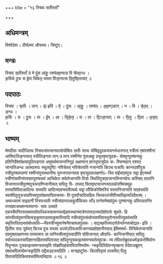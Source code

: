 +++
title = "१६ स्त्रियः सतीस्ताँ"

+++
## अधिमन्त्रम्
विश्वेदेवाः। दीर्घतमा औचथ्यः। त्रिष्टुप्।

## मन्त्रः
स्त्रियः॑ स॒तीस्ताँ उ॑ मे पुं॒स आ॑हुः॒ पश्य॑दक्ष॒ण्वान्न वि चे॑तद॒न्धः ।  
क॒विर्यः पु॒त्रः स ई॒मा चि॑केत॒ यस्ता वि॑जा॒नात्स पि॒तुष्पि॒तास॑त् ॥

## पदपाठः
स्त्रियः॑ । स॒तीः । तान् । ऊं॒ इति॑ । मे॒ । पुं॒सः । आ॒हुः॒ । पश्य॑त् । अ॒क्ष॒ण्ऽवान् । न । वि । चे॒त॒त् । अ॒न्धः ।  
क॒विः । यः । पु॒त्रः । सः । ई॒म् । आ । चि॒के॒त॒ । यः । ता । वि॒ऽजा॒नात् । सः । पि॒तुः । पि॒ता । अ॒स॒त् ॥

## भाष्यम्
मेमदीयाः यादीधितयः स्त्रियःसंस्त्यानवत्योयोषितः सतीः सत्यः योषिद्वदुदकरूपगर्भधारणात् स्त्रीत्वं एषांरश्मीनां आविष्टलिङ्गत्वात् स्त्रीलिङ्गता तान् उ तान् रश्मीनेव पुंसआहुः प्रभूतवृष्ट्युदक- सेक्तॄन्पुरुषानाहुः प्रतिनिर्देशापेक्षयापुल्लिङ्गता अमुमर्थमत्यन्तनिगूढं अक्षण्वान् ज्ञानदृष्ट्युपेतः क- श्चिन्महान् पश्यत् जानातिअन्धः अतथारूपः स्थूलदृष्टिः नविचेतत् नविचेतयति नजानाति किञ्च यःकविः क्रान्तदर्शीपुत्रः स्त्रीपुरुषरूपाणां रश्मीनांपुत्रस्थानीयः पुरुजगतान्त्राता वृष्ट्युदकलक्षणोऽ– स्ति सईंसएवपुत्रः यद्वा ईंएनमर्थं स्त्रीणांसतीनांपश्चात्पुरुषभावं आचिकेत सर्वतोजानाति पित्रोः स्थितिंपुत्रएवजानातिनान्योयः कश्चित् तातानि विजानात्स्त्रीपुरुषपुत्ररूपाणिजानीयात् सपितुः पि- तासत् पितावृष्ट्याजगत्पालकोरश्मिसमूहः तस्यापिपिताआदित्यः सभवति आदित्यएवभवतीत्यर्थः यद्वा लौकिकोक्तिरियं यस्तानिजानाति सएवंभवति स्वयंपितुःपुत्रःसन्नपिस्वपुत्रापेक्षयापिताचभव- ति पुत्रपौत्रादिसहितः चिरकालंजीवीभवतिइत्यधिदैवतम् । अथाध्यात्मं याइदानीं स्त्रियःसतीः स्त्रीत्वंप्राप्ताआहुर्लौकिकाः ताँउ तानेवमेमह्यंपुंसः पुरुषानाहुः प्रतिपादयन्ति तत्त्वज्ञाःकथमन्यस्यान्य- भावः उच्यते एकस्यैवनिरस्तसमस्तोपाधिकस्यात्मनस्तद्देहावस्थानमात्रेणतत्तद्भ्यपदेशोपत्तेः श्रूयते- हि त्वंस्त्रीत्वंपुमानसित्वङ्कुमारउतवाकुमारीत्यादि स्त्रीत्वंपुंस्त्वंचोभयमपिवस्तुतोनास्तीत्युक्तंभवति स्मृतिरपितदभावंबोधयति—नैवस्त्रीनपुमानेषनैवचायन्नपुंसकः । यद्यच्छरीरमादत्तेतेनतेनसचोद्यत- इति । द्वितीयः पादः पूर्ववत् किञ्च पुत्रः वयसा अल्पोऽपियःकविःक्रान्तप्रज्ञोज्ञानीस्यात् ईमिममर्थं- विचिकेतजानाति एवमुक्तलक्षणस्य परमात्मनः ता तानिस्त्रीत्वपुंस्त्वादीनि योविजानात् औपाधि- कानिजानीयात् सपितुः स्वोत्पादकस्यापिज्ञानरहितस्यपितासत् सपितॄन्पुत्रकाइत्यामन्त्रयतेत्युपक्र- म्य तंपितरोब्रुवन्नधर्मङ्करोषियोनः पितॄन्सतः पुत्रकाइत्यामन्त्रयतइति सोब्रवीदहंवावपितास्मियोम- न्त्रकृदितिदेवानपृच्छन्त तेदेवाअब्रुवन् एषवावपितायोमन्त्रकृदिति तद्वैसउदजयदिति । मन्त्रद्रष्टुरेव- किलपितृत्वं तत्त्ववित् पितुः पितासदितिकिमाश्चर्यमित्यभिप्रायः ॥ १६ ॥